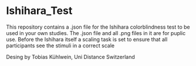 # Ishihara_Test
This repository contains a .json file for the Ishihara colorblindness test to be used in your own studies. The .json file and all .png files in it are for puplic use. 
Before the Ishihara itself a scaling task is set to ensure that all participants see the stimuli in a correct scale

Desing by Tobias Kühlwein, Uni Distance Switzerland
